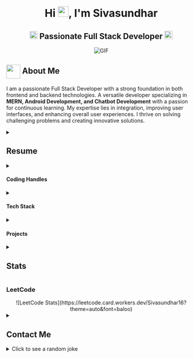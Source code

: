 <h1 align="center">Hi <img src="https://github.com/Sivasundhar16/Sivasundhar16/blob/main/icons/Hi.gif" width="28px"/>, I'm Sivasundhar</h1>
<h2 align="center">
  <img src="https://komarev.com/ghpvc/?username=Sivasundhar16&color=dc143c&style=for-the-badge" alt="Profile Views" style="height:21px;">
  Passionate Full Stack Developer
  <a href="https://[your-portfolio-link]">
    <img src="https://img.shields.io/badge/Portfolio-543DE0?style=for-the-badge&logo=About.me&logoColor=white" alt="Portfolio" style="height:22px;">
  </a>
</h2>
<div align="center">
 <img alt="GIF" src="https://media4.giphy.com/media/11KzOet1ElBDz2/giphy.gif?cid=6c09b952ufa3xxbbm0mpuadm2zaik3wjp4m9luz2ly0lyz8d&ep=v1_internal_gif_by_id&rid=giphy.gif&ct=g" />
</div>

## <img align="center" src="https://i.giphy.com/media/v1.Y2lkPTc5MGI3NjExdjh2dDM4bDhyYzM5NmppaHJ6dG56Mmh3bTkyanFkdWRvZ3R1cGoycSZlcD12MV9pbnRlcm5hbF9naWZfYnlfaWQmY3Q9ZQ/LOnt6uqjD9OexmQJRB/giphy.gif" width="37"/> About Me

I am a passionate Full Stack Developer with a strong foundation in both frontend and backend technologies. A versatile developer specializing in **MERN, Android Development, and Chatbot Development** with a passion for continuous learning. My expertise lies in integration, improving user interfaces, and enhancing overall user experiences. I thrive on solving challenging problems and creating innovative solutions.

<details>
 <summary><h2>Resume</h2></summary>
 <details>
  <summary><h4>Academics</h4></summary>
  <span><img src="https://img.shields.io/badge/BTECH-Anna%20University-1877F2?style=for-the-badge"></span>
  <span><img src="https://img.shields.io/badge/GPA-7.9-EFEEE9?style=for-the-badge"></span>
 </details>
</details>

<details>
  <summary><h4>Coding Handles</h4></summary>
  [![LeetCode](https://img.shields.io/badge/LeetCode-000000?style=for-the-badge&logo=LeetCode&logoColor=#d16c06)](https://www.leetcode.com/Sivasundhar16)
</details>

<details>
  <summary><h4>Tech Stack</h4></summary>
  ![HTML](https://img.shields.io/badge/HTML-%23E34F26.svg?style=for-the-badge&logo=html5&logoColor=white)
  ![CSS](https://img.shields.io/badge/CSS-%231572B6.svg?style=for-the-badge&logo=css3&logoColor=white)
  ![JavaScript](https://img.shields.io/badge/JavaScript-%23323330.svg?style=for-the-badge&logo=javascript&logoColor=%23F7DF1E)
  ![Node.js](https://img.shields.io/badge/Node.js-%2343853D.svg?style=for-the-badge&logo=node.js&logoColor=white)
  ![Express.js](https://img.shields.io/badge/Express.js-%23404d59.svg?style=for-the-badge&logo=express&logoColor=%2361DAFB)
  ![MongoDB](https://img.shields.io/badge/MongoDB-%234ea94b.svg?style=for-the-badge&logo=mongodb&logoColor=white)
  ![React](https://img.shields.io/badge/React-%2320232a.svg?style=for-the-badge&logo=react&logoColor=%2361DAFB)
  ![PostgreSQL](https://img.shields.io/badge/PostgreSQL-%23336791.svg?style=for-the-badge&logo=postgresql&logoColor=white)
  ![Vercel](https://img.shields.io/badge/Vercel-%23000000.svg?style=for-the-badge&logo=vercel&logoColor=white)
  ![VS Code](https://img.shields.io/badge/VS%20Code-%23007ACC.svg?style=for-the-badge&logo=visual-studio-code&logoColor=white)
  ![Nodemon](https://img.shields.io/badge/Nodemon-%2376D04B.svg?style=for-the-badge&logo=nodemon&logoColor=white)
  ![Postman](https://img.shields.io/badge/Postman-%23FF6C37.svg?style=for-the-badge&logo=postman&logoColor=white)
  ![C](https://img.shields.io/badge/C-%2300599C.svg?style=for-the-badge&logo=c&logoColor=white)
  ![TypeScript](https://img.shields.io/badge/TypeScript-%23007ACC.svg?style=for-the-badge&logo=typescript&logoColor=white)
  ![Tailwind CSS](https://img.shields.io/badge/TailwindCSS-%2338B2AC.svg?style=for-the-badge&logo=tailwind-css&logoColor=white)
  ![Firebase](https://img.shields.io/badge/Firebase-%23FFCA28.svg?style=for-the-badge&logo=firebase&logoColor=white)
  ![Redux](https://img.shields.io/badge/Redux-%23764ABC.svg?style=for-the-badge&logo=redux&logoColor=white)
</details>

<details>
  <summary><h4>Projects</h4></summary>
  
  #### <a href="https://github.com/Sivasundhar16/nextwatch">NextWatch - Netflix Clone</a>
  <span><img src="https://img.shields.io/badge/Node.js-%2343853D.svg?style=for-the-badge&logo=node.js&logoColor=white"> <img src="https://img.shields.io/badge/MongoDB-%234ea94b.svg?style=for-the-badge&logo=mongodb&logoColor=white"></span>
  - Implemented features to notify users about new content.
  
  #### <a href="https://github.com/Sivasundhar16/employee-management-system">Employee Management System</a>
  - Built a system for efficient employee management.
  
  #### <a href="https://github.com/Sivasundhar16/linkedgrow">LinkedGrow - Online Job Search Platform</a>
  - Created a platform to connect job seekers and recruiters.
</details>

<details>
  <summary><h2>Stats</h2></summary>
  <div align="center">
    ![GitHub Stats](https://github-readme-stats.vercel.app/api?username=Sivasundhar16&theme=tokyonight&hide_border=false&include_all_commits=true&count_private=true)
    ![Streak Stats](https://github-readme-streak-stats.herokuapp.com/?user=Sivasundhar16&theme=tokyonight&hide_border=false)
    ![Top Languages](https://github-readme-stats.vercel.app/api/top-langs/?username=Sivasundhar16&theme=tokyonight&hide_border=false&layout=compact)
  </div>
</details>

### LeetCode
<div align="center">
  ![LeetCode Stats](https://leetcode.card.workers.dev/Sivasundhar16?theme=auto&font=baloo)
</div>

<details>
  <summary><h2>Contact Me</h2></summary>
  <p>
    <i>You can reach out to me via</i>
    <a href="mailto:vssiva18@gmail.com">
      <img align="center" src="https://github.com/Sivasundhar16/Sivasundhar16/blob/main/icons/Gmail.gif" width="100"/>
    </a>
  </p>
</details>

<details>
  <summary>Click to see a random joke</summary>
  <div align="center">
    ![Jokes Card](https://readme-jokes.vercel.app/api?theme=halloween)
  </div>
</details>
